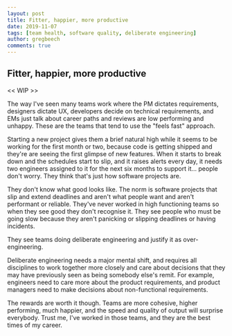 ```yaml
---
layout: post
title: Fitter, happier, more productive
date: 2019-11-07
tags: [team health, software quality, deliberate engineering]
author: gregbeech
comments: true
---
```


## Fitter, happier, more productive

<< WIP >>

The way I've seen many teams work where the PM dictates requirements, designers dictate UX, developers decide on technical requirements, and EMs just talk about career paths and reviews are low performing and unhappy. These are the teams that tend to use the "feels fast" approach.

Starting a new project gives them a brief natural high while it seems to be working for the first month or two, because code is getting shipped and they're are seeing the first glimpse of new features. When it starts to break down and the schedules start to slip, and it raises alerts every day, it needs two engineers assigned to it for the next six months to support it... people don't worry. They think that's just how software projects are.

They don't know what good looks like. The norm is software projects that slip and extend deadlines and aren't what people want and aren't performant or reliable. They've never worked in high functioning teams so when they see good they don't recognise it. They see people who must be going slow because they aren't panicking or slipping deadlines or having incidents.

They see teams doing deliberate engineering and justify it as over-engineering.

Deliberate engineering needs a major mental shift, and requires all disciplines to work together more closely and care about decisions that they may have previously seen as being somebody else's remit. For example, engineers need to care more about the product requirements, and product managers need to make decisions about non-functional requirements.

The rewards are worth it though. Teams are more cohesive, higher performing, much happier, and the speed and quality of output will surprise everybody. Trust me, I've worked in those teams, and they are the best times of my career.
